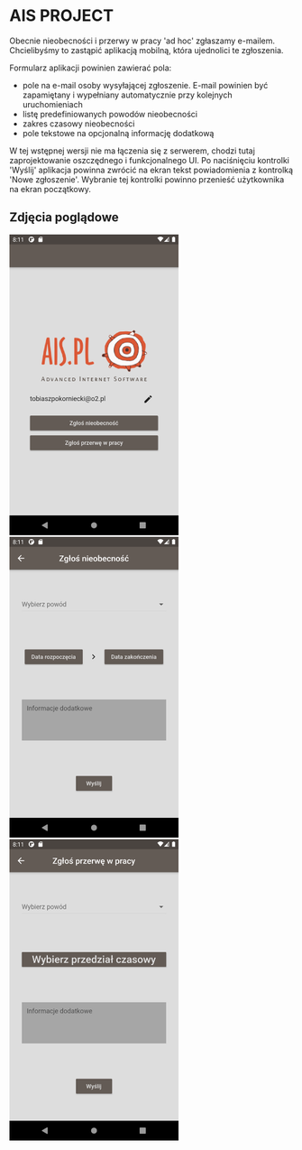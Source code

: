 # AIS PROJECT

Obecnie nieobecności i przerwy w pracy 'ad hoc' zgłaszamy
e-mailem. Chcielibyśmy to zastąpić aplikacją mobilną, która ujednolici
te zgłoszenia.

Formularz aplikacji powinien zawierać pola:

- pole na e-mail osoby wysyłającej zgłoszenie. E-mail powinien być
zapamiętany i wypełniany automatycznie przy kolejnych uruchomieniach
- listę predefiniowanych powodów nieobecności
- zakres czasowy nieobecności
- pole tekstowe na opcjonalną informację dodatkową

W tej wstępnej wersji nie ma łączenia się z serwerem, chodzi tutaj
zaprojektowanie oszczędnego i funkcjonalnego UI.  Po naciśnięciu
kontrolki 'Wyślij' aplikacja powinna zwrócić na ekran tekst
powiadomienia z kontrolką 'Nowe zgłoszenie'.  Wybranie tej kontrolki
powinno przenieść użytkownika na ekran początkowy.

## Zdjęcia poglądowe

<p float="left">
  <img alt="PreviewShot 1" src="preview/preview-1.png" width="300" />
  <img alt="PreviewShot 2" src="preview/preview-2.png" width="300" /> 
  <img alt="PreviewShot 3" src="preview/preview-3.png" width="300" />
</p>
